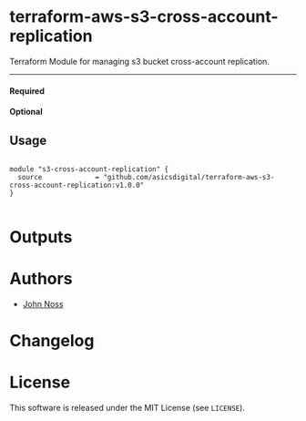 # terraform-aws-s3-cross-account-replication
Terraform Module for managing s3 bucket cross-account replication.

----------------------

#### Required

#### Optional


Usage
-----

```hcl

module "s3-cross-account-replication" {
  source             = "github.com/asicsdigital/terraform-aws-s3-cross-account-replication:v1.0.0"
}


```

Outputs
=======


Authors
=======

* [John Noss](https://github.com/jnoss)


Changelog
=========


License
=======

This software is released under the MIT License (see `LICENSE`).

